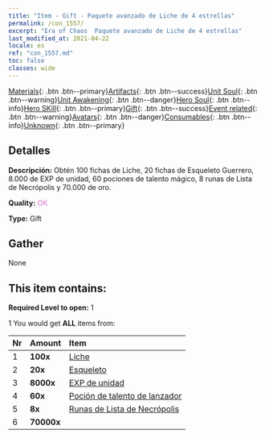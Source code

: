 ```yaml
---
title: "Item - Gift - Paquete avanzado de Liche de 4 estrellas"
permalink: /con_1557/
excerpt: "Era of Chaos  Paquete avanzado de Liche de 4 estrellas"
last_modified_at: 2021-04-22
locale: es
ref: "con_1557.md"
toc: false
classes: wide
---
```

 [Materials](/ItemsES/){: .btn .btn--primary}[Artifacts](/ItemsES/Artifacts/){: .btn .btn--success}[Unit Soul](/ItemsES/UnitSoul/){: .btn .btn--warning}[Unit Awakening](/ItemsES/UnitAwakening/){: .btn .btn--danger}[Hero Soul](/ItemsES/HeroSoul/){: .btn .btn--info}[Hero SKill](/ItemsES/HeroSkill/){: .btn .btn--primary}[Gift](/ItemsES/Gift/){: .btn .btn--success}[Event related](/ItemsES/Events/){: .btn .btn--warning}[Avatars](/ItemsES/Avatars/){: .btn .btn--danger}[Consumables](/ItemsES/Consumables/){: .btn .btn--info}[Unknown](/ItemsES/Unknown/){: .btn .btn--primary}

## Detalles
 **Descripción:** Obtén 100 fichas de Liche, 20 fichas de Esqueleto Guerrero, 8.000 de EXP de unidad, 60 pociones de talento mágico, 8 runas de Lista de Necrópolis y 70.000 de oro.

 **Quality:** <span style="color: #DA70D6">OK</span>

 **Type:** Gift

## Gather

  None

## This item contains:

 **Required Level to open:** 1

 1 You would get **ALL** items  from:

  | Nr | Amount |     Item    |
  |:---|:-------|:------------|
  | 1 |  **100x** | [Liche](/es/Items/unt_212/) |  | 
  | 2 |  **20x** | [Esqueleto](/es/Items/unt_208/) |  | 
  | 3 |  **8000x** | [EXP de unidad](/es/Items/con_902/) |  | 
  | 4 |  **60x** | [Poción de talento de lanzador](/es/Items/con_790/) |  | 
  | 5 |  **8x** | [Runas de Lista de Necrópolis](/es/Items/con_755/) |  | 
  | 6 |  **70000x** | <i class="fas fa-coins"/> |  | 
